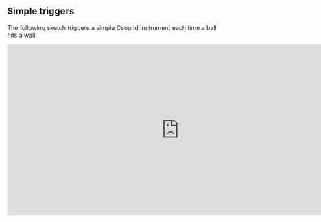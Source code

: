 ## Simple triggers

The following sketch triggers a simple Csound instrument each time a ball hits a wall.

<iframe src="https://github.com/rorywalsh/p5.Csound/blob/master/examples/static_triggers/index.html" width="800px" height="400px" style="float:center" frameBorder="0" scrolling="no" ></iframe>
